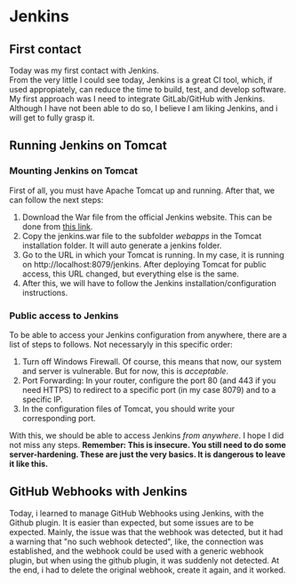 # Jenkins

## First contact
Today was my first contact with Jenkins.  
From the very little I could see today, Jenkins is a great CI tool, which, if used appropiately, can reduce the time to build, test, and develop software. 
My first approach was I need to integrate GitLab/GitHub with Jenkins. Although I have not been able to do so, I believe I am liking Jenkins, and i will get to fully grasp it. 

## Running Jenkins on Tomcat

### Mounting Jenkins on Tomcat
First of all, you must have Apache Tomcat up and running. After that, we can follow the next steps: 
1. Download the War file from the official Jenkins website. This can be done from [this link](https://www.jenkins.io/download/).
2. Copy the jenkins.war file to the subfolder *webapps* in the Tomcat installation folder. It will auto generate a jenkins folder.
3. Go to the URL in which your Tomcat is running. In my case, it is running on http://localhost:8079/jenkins. After deploying Tomcat for public access, this URL changed, but everything else is the same. 
4. After this, we will have to follow the Jenkins installation/configuration instructions. 

### Public access to Jenkins
To be able to access your Jenkins configuration from anywhere, there are a list of steps to follows. Not necessaryly in this specific order: 
1. Turn off Windows Firewall. Of course, this means that now, our system and server is vulnerable. But for now, this is *acceptable*. 
2. Port Forwarding: In your router, configure the port 80 (and 443 if you need HTTPS) to redirect to a specific port (in my case 8079) and to a specific IP. 
3. In the configuration files of Tomcat, you should write your corresponding port. 

With this, we should be able to access Jenkins *from anywhere*. I hope I did not miss any steps. 
**Remember: This is insecure. You still need to do some server-hardening. These are just the very basics. It is dangerous to leave it like this.**


## GitHub Webhooks with Jenkins

Today, i learned to manage GitHub Webhooks using Jenkins, with the Github plugin. It is easier than expected, but some issues are to be expected. 
Mainly, the issue was that the webhook was detected, but it had a warning that "no such webhook detected", like, the connection was established, and the webhook could be used with a generic webhook plugin, but when using the github plugin, it was suddenly not detected. 
At the end, i had to delete the original webhook, create it again, and it worked. 
